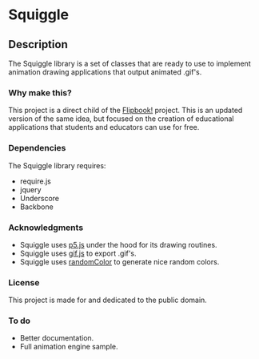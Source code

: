 # Squiggle 

## Description

The Squiggle library is a set of classes that are ready to use to implement animation drawing applications that output animated .gif's.

### Why make this?

This project is a direct child of the [Flipbook!](http://www.piterwilson.com/project/flipbook) project. This is an updated version of the same idea, but focused on the creation of educational applications that students and educators can use for free.

### Dependencies

The Squiggle library requires:

* require.js
* jquery
* Underscore
* Backbone

### Acknowledgments

* Squiggle uses [p5.js](http://p5js.org/) under the hood for its drawing routines.
* Squiggle uses [gif.js](http://jnordberg.github.io/gif.js/) to export .gif's.
* Squiggle uses [randomColor](https://randomcolor.llllll.li/) to generate nice random colors.

### License

This project is made for and dedicated to the public domain. 

### To do 

* Better documentation.
* Full animation engine sample.


